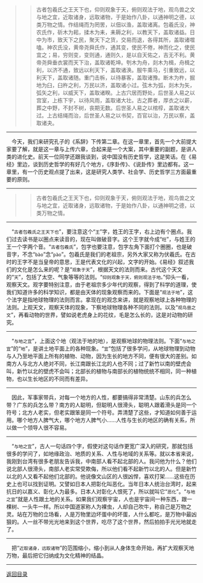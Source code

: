 > > 古者包羲氏之王天下也，仰则观象于天，俯则观法于地，观鸟兽之文与地之宜，近取诸身，远取诸物，于是始作八卦，以通神明之德，以类万物之情。作结绳而为罔罟，以佃以渔，盖取诸离。包羲氏没，神农氏作，斫木为耜，揉木为耒，耒耨之利，以教天下，盖取诸益。日中为市，致天下之民，聚天下之货，交易而退，各得其所，盖取诸噬嗑。神农氏没，黄帝尧舜氏作，通其变，使民不倦，神而化之，使民宜之；易，穷则变，变则通，通则久，是以自天佑之，吉无不利。黄帝尧舜垂衣裳而天下治，盖取诸乾坤。刳木为舟，剡木为楫，舟楫之利，以济不通，致远以利天下，盖取诸涣。服牛乘马，引重致远，以利天下，盖取诸随。重门击柝，以待暴客，盖取诸豫。断木为杵，掘地为臼，臼杵之利，万民以济，盖取诸小过。弦木为弧，剡木为矢，弧矢之利，以威天下，盖取诸睽。上古穴居而野处，后世圣人易之以宫室，上栋下宇，以待风雨，盖取诸大壮。古之葬者，厚衣之以薪，葬之中野，不封不树，丧期无数。后世圣人易之以棺椁，盖取诸大过。上古结绳而治，后世圣人易之以书契，百官以治，万民以察，盖取诸夬。
___
&emsp;今天，我们来研究孔子的《系辞》下传第二章。在这一章里，首先一个大前提大家要了解，就是这一章与上传六章，合起来是一个大案，其中重要的副题，是讲人类的进化史。前天一位同学还跟我谈到，说中国没有历史哲学，这是笑话。在《易经》里边，谈到历史哲学的有好几个地方，《序卦传》、《说卦传》里边都有。这一章里，有一个历史观点提了出来，这是研究人类学、社会学、历史哲学三方面最重要的原则。
___
> > 古者包羲氏之王天下也，仰则观象于天，俯则观法于地，观鸟兽之文与地之宜，近取诸身，远取诸物，于是始作八卦，以通神明之德，以类万物之情。
___
&emsp;“``古者包羲氏之王天下也``”，要注意这个“``王``”字，姓王的王字，右上边有个圈点。我们过去读书是以圈点来读音的，现在叫做破音字。这个王字就今成“``旺``”，与姓王的王一个字两个音。“``古者包羲氏``”，包字也要注意，包字左角下面打个圈圈，也是破音字，不念“``bào``”念“``pào``”。包羲氏是我们的老祖宗，另外大家又称为伏羲氏。在古时的王字不是当皇帝的意思，王是代表文化的兴起，文字的开始。《易经》叙述我们的文化是怎么来的呢？是“``观象于天``”，根据天文的法则而来。古代这个天文的“``天``”，包括了太空、气象等等的法则。“``仰则观象于天，俯则观法于地。``”仰头一看，观察天文。观字要特别注意，由于老祖宗多少年代的观察，得到了科学的道理，使我们知道许多的科学知识，都是由天体的现象观察而来的。下面是“``观法于地``”，这个法字是指地球物理的法则而言。拿现在的观念来讲，就是观察地球上各种物理的法则。上观天文，观察天体的现象，下察地球物理各种不同的法则。以及“``观鸟兽之文``”，再看动物的世界，譬如说老虎身上的花纹，毛是怎么长的，这是对动物的研究。
___
&emsp;“``与地之宜``”，上面这个地（观法于地的地），是观察地球的物理法则。下面“``与地之宜``”的“``地``”，是讲土地平面上的各种现象。“``宜``”包括了很多学问，从地球物理到动物与人乃至地平面上所有的植物、动物，因为生长的地方不同，便有很大的差别。如南方人与北方人绝对不同，长江南跟长江北的人也不同；过了新竹以南的壁虎会叫，新竹以北的壁虎不会叫；北部长的植物与南部长的植物统统不相同，同一种植物，也以生长地区的不同而有差异。
___
&emsp;因此，军事家带兵，对每一个地方的人性，都要搞得非常清楚。山东的兵怎么带？广东的兵怎么带？南方的人聪明，但聪明人很滑头，聪明人跟着滑头是同一个符号；北方人老实，但老实跟笨是同一个符号。弄清楚了这些，才知道如何善于运用。哪个地方人脾气大，哪个地方人脾气小……人性与生长的地区的确有关系，所以做一个领导人很不容易。
___
&emsp;“``与地之宜``”，古人一句话四个字，假使对这句话作更宽广深入的研究，那就包括很多的学问了，如地缘政治、地质的关系、人性与地域的关系等。就以本省来说，我刚到台湾有很多老朋友告诉我，中南部人看不起北部的人。我问他为什么？他们说北部人很滑头，南部人老实常受欺侮，所以他们看不起新竹以北的人。但是新竹以北的人又看不起他们北部的。他说像文山区的人很凶悍，喜欢打架……这些在历史上也可以找到证明。又譬如日本人把彰化叫恶化。当年日本人统治台湾时，起来抗日的以嘉义、彰化人为最多。日本人对彰化人恨死了，所以就叫它“``恶化``”。“``与地之宜``”就是人性跟土地的关系。如果我们观察宇宙，人也是宇宙间一种东西，跟一棵树、一头牛一样。所以中国道家称人为裸虫，人却自己吹牛，称自己是万物之灵。站在万物的立场看，人是万物里边坏蛋中的坏蛋，人什么都吃，是万物中最凶狠的。人一丝不带光光地来到这个世界，吃尽了这个世界，然后拍拍手光光地就走了。
___
&emsp;把“``近取诸身，远取诸物``”的范围缩小，缩小到从人身体生命开始，再扩大观察天地万物，最后把它归纳成为文化精神的结晶。
___
[返回目录](../../master/README.md#目录)